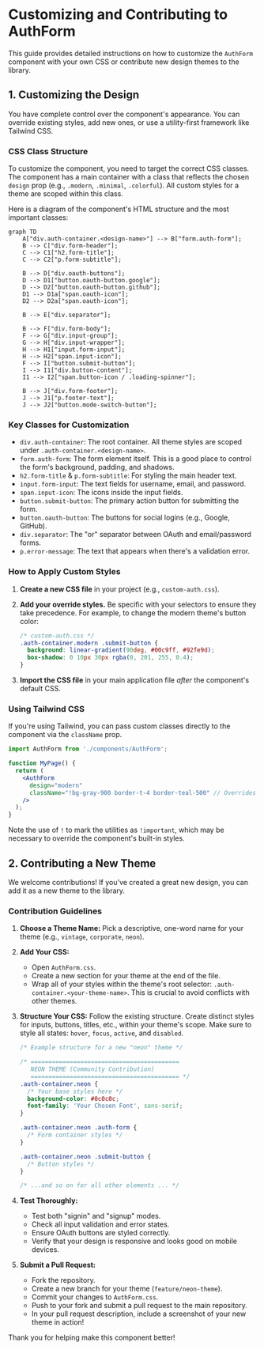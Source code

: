 # Customizing and Contributing to AuthForm

This guide provides detailed instructions on how to customize the `AuthForm` component with your own CSS or contribute new design themes to the library.

## 1. Customizing the Design

You have complete control over the component's appearance. You can override existing styles, add new ones, or use a utility-first framework like Tailwind CSS.

### CSS Class Structure

To customize the component, you need to target the correct CSS classes. The component has a main container with a class that reflects the chosen `design` prop (e.g., `.modern`, `.minimal`, `.colorful`). All custom styles for a theme are scoped within this class.

Here is a diagram of the component's HTML structure and the most important classes:

```mermaid
graph TD
    A["div.auth-container.<design-name>"] --> B["form.auth-form"];
    B --> C["div.form-header"];
    C --> C1["h2.form-title"];
    C --> C2["p.form-subtitle"];

    B --> D["div.oauth-buttons"];
    D --> D1["button.oauth-button.google"];
    D --> D2["button.oauth-button.github"];
    D1 --> D1a["span.oauth-icon"];
    D2 --> D2a["span.oauth-icon"];

    B --> E["div.separator"];

    B --> F["div.form-body"];
    F --> G["div.input-group"];
    G --> H["div.input-wrapper"];
    H --> H1["input.form-input"];
    H --> H2["span.input-icon"];
    F --> I["button.submit-button"];
    I --> I1["div.button-content"];
    I1 --> I2["span.button-icon / .loading-spinner"];

    B --> J["div.form-footer"];
    J --> J1["p.footer-text"];
    J --> J2["button.mode-switch-button"];
```

### Key Classes for Customization

-   `div.auth-container`: The root container. All theme styles are scoped under `.auth-container.<design-name>`.
-   `form.auth-form`: The form element itself. This is a good place to control the form's background, padding, and shadows.
-   `h2.form-title` & `p.form-subtitle`: For styling the main header text.
-   `input.form-input`: The text fields for username, email, and password.
-   `span.input-icon`: The icons inside the input fields.
-   `button.submit-button`: The primary action button for submitting the form.
-   `button.oauth-button`: The buttons for social logins (e.g., Google, GitHub).
-   `div.separator`: The "or" separator between OAuth and email/password forms.
-   `p.error-message`: The text that appears when there's a validation error.

### How to Apply Custom Styles

1.  **Create a new CSS file** in your project (e.g., `custom-auth.css`).
2.  **Add your override styles.** Be specific with your selectors to ensure they take precedence. For example, to change the modern theme's button color:

    ```css
    /* custom-auth.css */
    .auth-container.modern .submit-button {
      background: linear-gradient(90deg, #00c9ff, #92fe9d);
      box-shadow: 0 10px 30px rgba(0, 201, 255, 0.4);
    }
    ```

3.  **Import the CSS file** in your main application file *after* the component's default CSS.

### Using Tailwind CSS

If you're using Tailwind, you can pass custom classes directly to the component via the `className` prop.

```jsx
import AuthForm from './components/AuthForm';

function MyPage() {
  return (
    <AuthForm
      design="modern"
      className="!bg-gray-900 border-t-4 border-teal-500" // Overrides background and adds a border
    />
  );
}
```

Note the use of `!` to mark the utilities as `!important`, which may be necessary to override the component's built-in styles.

## 2. Contributing a New Theme

We welcome contributions! If you've created a great new design, you can add it as a new theme to the library.

### Contribution Guidelines

1.  **Choose a Theme Name:** Pick a descriptive, one-word name for your theme (e.g., `vintage`, `corporate`, `neon`).

2.  **Add Your CSS:**
    *   Open `AuthForm.css`.
    *   Create a new section for your theme at the end of the file.
    *   Wrap all of your styles within the theme's root selector: `.auth-container.<your-theme-name>`. This is crucial to avoid conflicts with other themes.

3.  **Structure Your CSS:** Follow the existing structure. Create distinct styles for inputs, buttons, titles, etc., within your theme's scope. Make sure to style all states: `hover`, `focus`, `active`, and `disabled`.

    ```css
    /* Example structure for a new "neon" theme */

    /* ==========================================
       NEON THEME (Community Contribution)
       ========================================== */
    .auth-container.neon {
      /* Your base styles here */
      background-color: #0c0c0c;
      font-family: 'Your Chosen Font', sans-serif;
    }

    .auth-container.neon .auth-form {
      /* Form container styles */
    }

    .auth-container.neon .submit-button {
      /* Button styles */
    }

    /* ...and so on for all other elements ... */
    ```

4.  **Test Thoroughly:**
    *   Test both "signin" and "signup" modes.
    *   Check all input validation and error states.
    *   Ensure OAuth buttons are styled correctly.
    *   Verify that your design is responsive and looks good on mobile devices.

5.  **Submit a Pull Request:**
    *   Fork the repository.
    *   Create a new branch for your theme (`feature/neon-theme`).
    *   Commit your changes to `AuthForm.css`.
    *   Push to your fork and submit a pull request to the main repository.
    *   In your pull request description, include a screenshot of your new theme in action!

Thank you for helping make this component better! 